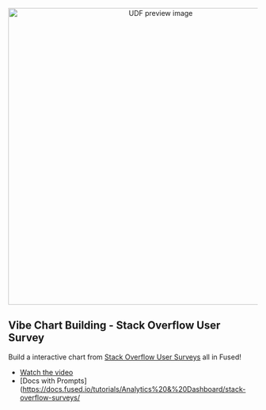 <!--fused:preview-->
<p align="center"><img src="https://fused-magic.s3.amazonaws.com/thumbnails/preview/fusedio/udfs/python_stack_overflow_demo/399ff850-bb6a-4d22-9dcc-201376e3a6b1" width="600" alt="UDF preview image"></p>

<!--fused:readme-->
## Vibe Chart Building - Stack Overflow User Survey

Build a interactive chart from [Stack Overflow User Surveys](https://survey.stackoverflow.co/) all in Fused!

- [Watch the video](https://youtu.be/dS1Gs8y2cas)
- [Docs with Prompts](https://docs.fused.io/tutorials/Analytics%20&%20Dashboard/stack-overflow-surveys/
